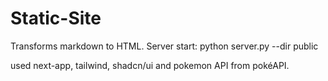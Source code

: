 # Static-Site
Transforms markdown to HTML.
Server start: python server.py --dir public

used next-app, tailwind, shadcn/ui and pokemon API from pokéAPI.
